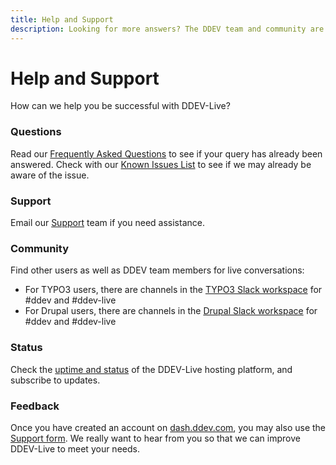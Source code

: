 ```yaml
---
title: Help and Support
description: Looking for more answers? The DDEV team and community are here to help.
---
```

# Help and Support

How can we help you be successful with DDEV-Live?
### Questions
Read our [Frequently Asked Questions](https://docs.ddev.com/faq/) to see if your query has already been answered.
Check with our [Known Issues List](https://docs.ddev.com/known-issues/) to see if we may already be aware of the issue.
### Support
Email our [Support](mailto:support@ddev.com) team if you need assistance.
### Community
Find other users as well as DDEV team members for live conversations:
- For TYPO3 users, there are channels in the [TYPO3 Slack workspace](https://typo3.org/community/meet/chat-slack) for #ddev and #ddev-live
- For Drupal users, there are channels in the [Drupal Slack workspace](https://www.drupal.org/slack) for #ddev and #ddev-live
### Status
Check the [uptime and status](https://status.ddev.com/) of the DDEV-Live hosting platform, and subscribe to updates.
### Feedback
Once you have created an account on [dash.ddev.com](https://dash.ddev.com), you may also use the [Support form](https://dash.ddev.com/support/).
We really want to hear from you so that we can improve DDEV-Live to meet your needs.
